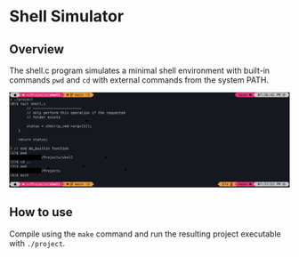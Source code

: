 # Shell Simulator

## Overview
The shell.c program simulates a minimal shell environment with built-in commands ```pwd``` and ```cd``` with external commands from the system PATH.

![Sample Run](shell-sample.png?raw=true "Title")

## How to use
Compile using the ```make``` command and run the resulting project executable with ```./project```.